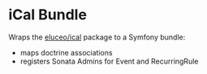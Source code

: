 iCal Bundle
===========

Wraps the [eluceo/ical](https://github.com/markuspoerschke/iCal) package to a Symfony bundle:
- maps doctrine associations
- registers Sonata Admins for Event and RecurringRule